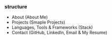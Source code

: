 ### structure
- About (About Me)
- Projects (Smaple Projects)
- Languages, Tools & Frameworks (Stack)
- Contact (GitHub, LinkedIn, Email & My Resume)